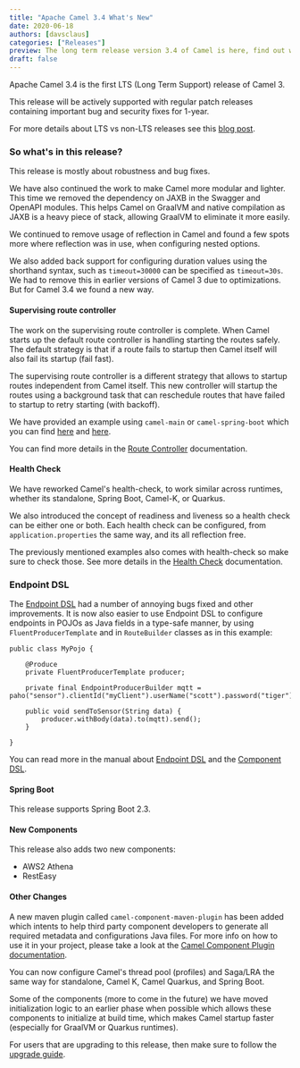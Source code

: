 ```yaml
---
title: "Apache Camel 3.4 What's New"
date: 2020-06-18
authors: [davsclaus]
categories: ["Releases"]
preview: The long term release version 3.4 of Camel is here, find out what's new.
draft: false
---
```


Apache Camel 3.4 is the first LTS (Long Term Support) release of Camel 3.

This release will be actively supported with regular patch releases containing important bug and security fixes for 1-year.

For more details about LTS vs non-LTS releases see this [blog post](https://camel.apache.org/blog/LTS-Release-Schedule/).


### So what's in this release?

This release is mostly about robustness and bug fixes.

We have also continued the work to make Camel more modular and lighter.
This time we removed the dependency on JAXB in the Swagger and OpenAPI modules.
This helps Camel on GraalVM and native compilation as JAXB is a heavy piece of stack,
allowing GraalVM to eliminate it more easily.

We continued to remove usage of reflection in Camel and found a few spots more where
reflection was in use, when configuring nested options.

We also added back support for configuring duration values using the shorthand syntax,
such as `timeout=30000` can be specified as `timeout=30s`. We had to remove this in earlier
versions of Camel 3 due to optimizations. But for Camel 3.4 we found a new way.

#### Supervising route controller

The work on the supervising route controller is complete. When Camel starts up the default route controller
is handling starting the routes safely. The default strategy is that if a route fails to startup then Camel
itself will also fail its startup (fail fast).

The supervising route controller is a different strategy that allows to startup routes independent from Camel itself.
This new controller will startup the routes using a background task that can reschedule routes that
have failed to startup to retry starting (with backoff).

We have provided an example using `camel-main` or `camel-spring-boot` which you can find
[here](https://github.com/apache/camel-examples/tree/master/examples/camel-example-main-health) and
[here](https://github.com/apache/camel-spring-boot-examples/tree/master/camel-example-spring-boot-health-checks).

You can find more details in the [Route Controller](https://camel.apache.org/manual/latest/route-controller.html) documentation.

#### Health Check

We have reworked Camel's health-check, to work similar across runtimes, whether its standalone, Spring Boot,
Camel-K, or Quarkus.

We also introduced the concept of readiness and liveness so a health check can be either one or both.
Each health check can be configured, from `application.properties` the same way, and its all reflection free.

The previously mentioned examples also comes with health-check so make sure to check those.
See more details in the [Health Check](https://camel.apache.org/manual/latest/health-check.html) documentation.

### Endpoint DSL

The [Endpoint DSL](https://camel.apache.org/manual/latest/Endpoint-dsl.html) had a number of annoying bugs fixed and other improvements.
It is now also easier to use Endpoint DSL to configure endpoints in POJOs as Java fields in a type-safe manner, 
by using `FluentProducerTemplate` and in `RouteBuilder` classes as in this example:

```
public class MyPojo {

    @Produce
    private FluentProducerTemplate producer;

    private final EndpointProducerBuilder mqtt = paho("sensor").clientId("myClient").userName("scott").password("tiger");

    public void sendToSensor(String data) {
        producer.withBody(data).to(mqtt).send();
    }

}    
```

You can read more in the manual about [Endpoint DSL](https://camel.apache.org/manual/latest/Endpoint-dsl.html) and
the [Component DSL](https://camel.apache.org/manual/latest/component-dsl.html).

#### Spring Boot

This release supports Spring Boot 2.3.

#### New Components

This release also adds two new components:

- AWS2 Athena
- RestEasy 

#### Other Changes

A new maven plugin called `camel-component-maven-plugin` has been added which intents to help
third party component developers to generate all required metadata and configurations Java files. For more info on how to use it in your project,
please take a look at the [Camel Component Plugin documentation](https://camel.apache.org/manual/latest/camel-component-maven-plugin.html).

You can now configure Camel's thread pool (profiles) and Saga/LRA the same way for
standalone, Camel K, Camel Quarkus, and Spring Boot.

Some of the components (more to come in the future) we have moved initialization logic to an earlier phase when possible
which allows these components to initialize at build time, which makes Camel startup faster (especially for GraalVM or Quarkus runtimes).

For users that are upgrading to this release, then make sure to follow
the [upgrade guide](https://camel.apache.org/manual/latest/camel-3x-upgrade-guide.html).
